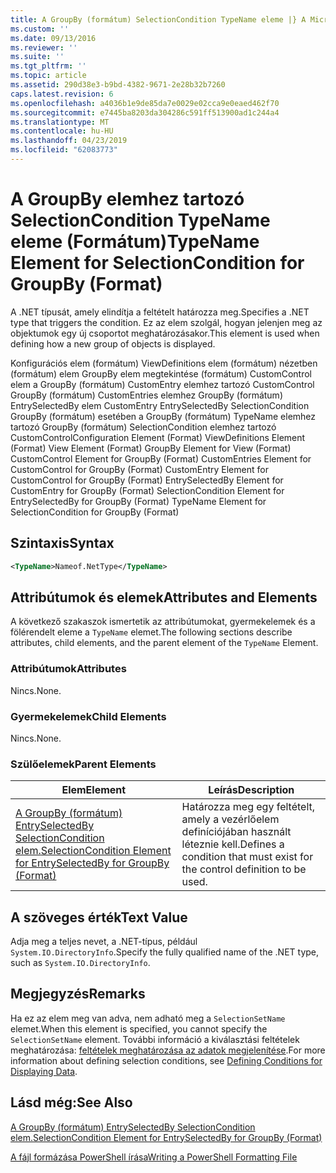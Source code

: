 ```yaml
---
title: A GroupBy (formátum) SelectionCondition TypeName eleme |} A Microsoft Docs
ms.custom: ''
ms.date: 09/13/2016
ms.reviewer: ''
ms.suite: ''
ms.tgt_pltfrm: ''
ms.topic: article
ms.assetid: 290d38e3-b9bd-4382-9671-2e28b32b7260
caps.latest.revision: 6
ms.openlocfilehash: a4036b1e9de85da7e0029e02cca9e0eaed462f70
ms.sourcegitcommit: e7445ba8203da304286c591ff513900ad1c244a4
ms.translationtype: MT
ms.contentlocale: hu-HU
ms.lasthandoff: 04/23/2019
ms.locfileid: "62083773"
---
```

# <a name="typename-element-for-selectioncondition-for-groupby-format"></a><span data-ttu-id="070f9-102">A GroupBy elemhez tartozó SelectionCondition TypeName eleme (Formátum)</span><span class="sxs-lookup"><span data-stu-id="070f9-102">TypeName Element for SelectionCondition for GroupBy (Format)</span></span>

<span data-ttu-id="070f9-103">A .NET típusát, amely elindítja a feltételt határozza meg.</span><span class="sxs-lookup"><span data-stu-id="070f9-103">Specifies a .NET type that triggers the condition.</span></span> <span data-ttu-id="070f9-104">Ez az elem szolgál, hogyan jelenjen meg az objektumok egy új csoportot meghatározásakor.</span><span class="sxs-lookup"><span data-stu-id="070f9-104">This element is used when defining how a new group of objects is displayed.</span></span>

<span data-ttu-id="070f9-105">Konfigurációs elem (formátum) ViewDefinitions elem (formátum) nézetben (formátum) elem GroupBy elem megtekintése (formátum) CustomControl elem a GroupBy (formátum) CustomEntry elemhez tartozó CustomControl GroupBy (formátum) CustomEntries elemhez GroupBy (formátum) EntrySelectedBy elem CustomEntry EntrySelectedBy SelectionCondition GroupBy (formátum) esetében a GroupBy (formátum) TypeName elemhez tartozó GroupBy (formátum) SelectionCondition elemhez tartozó CustomControl</span><span class="sxs-lookup"><span data-stu-id="070f9-105">Configuration Element (Format) ViewDefinitions Element (Format) View Element (Format) GroupBy Element for View (Format) CustomControl Element for GroupBy (Format) CustomEntries Element for CustomControl for GroupBy (Format) CustomEntry Element for CustomControl for GroupBy (Format) EntrySelectedBy Element for CustomEntry for GroupBy (Format) SelectionCondition Element for EntrySelectedBy for GroupBy (Format) TypeName Element for SelectionCondition for GroupBy  (Format)</span></span>

## <a name="syntax"></a><span data-ttu-id="070f9-106">Szintaxis</span><span class="sxs-lookup"><span data-stu-id="070f9-106">Syntax</span></span>

```xml
<TypeName>Nameof.NetType</TypeName>

```

## <a name="attributes-and-elements"></a><span data-ttu-id="070f9-107">Attribútumok és elemek</span><span class="sxs-lookup"><span data-stu-id="070f9-107">Attributes and Elements</span></span>

<span data-ttu-id="070f9-108">A következő szakaszok ismertetik az attribútumokat, gyermekelemek és a fölérendelt eleme a `TypeName` elemet.</span><span class="sxs-lookup"><span data-stu-id="070f9-108">The following sections describe attributes, child elements, and the parent element of the `TypeName` Element.</span></span>

### <a name="attributes"></a><span data-ttu-id="070f9-109">Attribútumok</span><span class="sxs-lookup"><span data-stu-id="070f9-109">Attributes</span></span>

<span data-ttu-id="070f9-110">Nincs.</span><span class="sxs-lookup"><span data-stu-id="070f9-110">None.</span></span>

### <a name="child-elements"></a><span data-ttu-id="070f9-111">Gyermekelemek</span><span class="sxs-lookup"><span data-stu-id="070f9-111">Child Elements</span></span>

<span data-ttu-id="070f9-112">Nincs.</span><span class="sxs-lookup"><span data-stu-id="070f9-112">None.</span></span>

### <a name="parent-elements"></a><span data-ttu-id="070f9-113">Szülőelemek</span><span class="sxs-lookup"><span data-stu-id="070f9-113">Parent Elements</span></span>

|<span data-ttu-id="070f9-114">Elem</span><span class="sxs-lookup"><span data-stu-id="070f9-114">Element</span></span>|<span data-ttu-id="070f9-115">Leírás</span><span class="sxs-lookup"><span data-stu-id="070f9-115">Description</span></span>|
|-------------|-----------------|
|[<span data-ttu-id="070f9-116">A GroupBy (formátum) EntrySelectedBy SelectionCondition elem.</span><span class="sxs-lookup"><span data-stu-id="070f9-116">SelectionCondition Element for EntrySelectedBy for GroupBy (Format)</span></span>](./selectioncondition-element-for-entryselectedby-for-groupby-format.md)|<span data-ttu-id="070f9-117">Határozza meg egy feltételt, amely a vezérlőelem definíciójában használt léteznie kell.</span><span class="sxs-lookup"><span data-stu-id="070f9-117">Defines a condition that must exist for the control definition to be used.</span></span>|

## <a name="text-value"></a><span data-ttu-id="070f9-118">A szöveges érték</span><span class="sxs-lookup"><span data-stu-id="070f9-118">Text Value</span></span>

<span data-ttu-id="070f9-119">Adja meg a teljes nevet, a .NET-típus, például `System.IO.DirectoryInfo`.</span><span class="sxs-lookup"><span data-stu-id="070f9-119">Specify the fully qualified name of the .NET type, such as `System.IO.DirectoryInfo`.</span></span>

## <a name="remarks"></a><span data-ttu-id="070f9-120">Megjegyzés</span><span class="sxs-lookup"><span data-stu-id="070f9-120">Remarks</span></span>

<span data-ttu-id="070f9-121">Ha ez az elem meg van adva, nem adható meg a `SelectionSetName` elemet.</span><span class="sxs-lookup"><span data-stu-id="070f9-121">When this element is specified, you cannot specify the `SelectionSetName` element.</span></span> <span data-ttu-id="070f9-122">További információ a kiválasztási feltételek meghatározása: [feltételek meghatározása az adatok megjelenítése](./defining-conditions-for-displaying-data.md).</span><span class="sxs-lookup"><span data-stu-id="070f9-122">For more information about defining selection conditions, see [Defining Conditions for Displaying Data](./defining-conditions-for-displaying-data.md).</span></span>

## <a name="see-also"></a><span data-ttu-id="070f9-123">Lásd még:</span><span class="sxs-lookup"><span data-stu-id="070f9-123">See Also</span></span>

[<span data-ttu-id="070f9-124">A GroupBy (formátum) EntrySelectedBy SelectionCondition elem.</span><span class="sxs-lookup"><span data-stu-id="070f9-124">SelectionCondition Element for EntrySelectedBy for GroupBy (Format)</span></span>](./selectioncondition-element-for-entryselectedby-for-groupby-format.md)

[<span data-ttu-id="070f9-125">A fájl formázása PowerShell írása</span><span class="sxs-lookup"><span data-stu-id="070f9-125">Writing a PowerShell Formatting File</span></span>](./writing-a-powershell-formatting-file.md)
